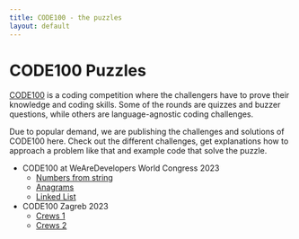 ```yaml
---
title: CODE100 - the puzzles
layout: default
---
```


# CODE100 Puzzles

[CODE100](https://code100.dev) is a coding competition where the challengers have to prove their knowledge and coding skills. Some of the rounds are quizzes and buzzer questions, while others are language-agnostic coding challenges.

Due to popular demand, we are publishing the challenges and solutions of CODE100 here. Check out the different challenges, get explanations how to approach a problem like that and example code that solve the puzzle.

* CODE100 at WeAreDevelopers World Congress 2023
  * [Numbers from string](/code100/2023-puzzles-challenge-1/)
  * [Anagrams](/code100/2023-puzzles-challenge-2/)
  * [Linked List](/code100/2023-puzzles-challenge-3/)
* CODE100 Zagreb 2023
  * [Crews 1](/code100/zagreb/challenge-1)
  * [Crews 2](/code100/zagreb/challenge-1)


